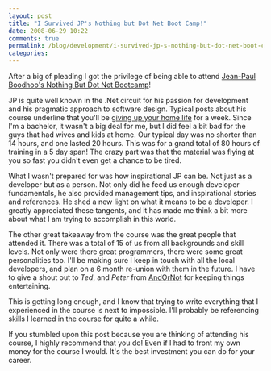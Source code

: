 ```yaml
---
layout: post
title: "I Survived JP's Nothing but Dot Net Boot Camp!"
date: 2008-06-29 10:22
comments: true
permalink: /blog/development/i-survived-jp-s-nothing-but-dot-net-boot-camp/
categories: 
---
```


After a big of pleading I got the privilege of being able to attend [Jean-Paul Boodhoo's Nothing But Dot Net Bootcamp](http://www.jpboodhoo.com/blog/NothinButNetVancouverBCJune23rd27thTheEmpireLandmarkHotel.aspx)!

<!-- more -->

JP is quite well known in the .Net circuit for his passion for development and his pragmatic approach to software design. Typical posts about his course underline that you'll be [giving up your home life](http://kyle.baley.org/2007/07/nothin-but-net-or-how-to-justify-ignoring-your-home-life/) for a week. Since I'm a bachelor, it wasn't a big deal for me, but I did feel a bit bad for the guys that had wives and kids at home. Our typical day was no shorter than 14 hours, and one lasted 20 hours. This was for a grand total of 80 hours of training in a 5 day span! The crazy part was that the material was flying at you so fast you didn't even get a chance to be tired.

What I wasn't prepared for was how inspirational JP can be. Not just as a developer but as a person. Not only did he feed us enough developer fundamentals, he also provided management tips, and inspirational stories and references. He shed a new light on what it means to be a developer. I greatly appreciated these tangents, and it has made me think a bit more about what I am trying to accomplish in this world.

The other great takeaway from the course was the great people that attended it. There was a total of 15 of us from all backgrounds and skill levels. Not only were there great programmers, there were some great personalities too. I'll be making sure I keep in touch with all the local developers, and plan on a 6 month re-union with them in the future. I have to give a shout out to *Ted*, and *Peter* from [AndOrNot](http://andornot.com/) for keeping things entertaining.

This is getting long enough, and I know that trying to write everything that I experienced in the course is next to impossible. I'll probably be referencing skills I learned in the course for quite a while.

If you stumbled upon this post because you are thinking of attending his course, I highly recommend that you do! Even if I had to front my own money for the course I would. It's the best investment you can do for your career.

